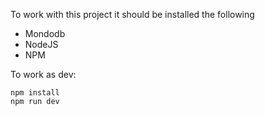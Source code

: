To work with this project it should be installed the following

- Mondodb
- NodeJS
- NPM


To work as dev:
```
npm install
npm run dev
```
